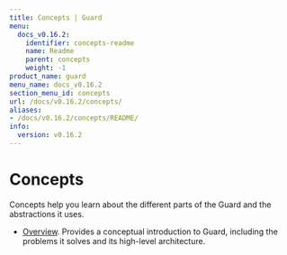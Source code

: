 ```yaml
---
title: Concepts | Guard
menu:
  docs_v0.16.2:
    identifier: concepts-readme
    name: Readme
    parent: concepts
    weight: -1
product_name: guard
menu_name: docs_v0.16.2
section_menu_id: concepts
url: /docs/v0.16.2/concepts/
aliases:
- /docs/v0.16.2/concepts/README/
info:
  version: v0.16.2
---
```


# Concepts

Concepts help you learn about the different parts of the Guard and the abstractions it uses.

- [Overview](/docs/v0.16.2/concepts/overview). Provides a conceptual introduction to Guard, including the problems it solves and its high-level architecture.
